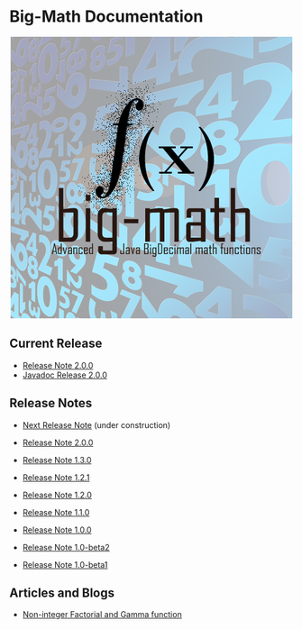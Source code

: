 # Big-Math Documentation

<p align="center">
	<img alt="big-math" src="images/big-math-splashscreen.png">
</p>

## Current Release

* [Release Note 2.0.0](releases/v2.0.0.html)
* [Javadoc Release 2.0.0](javadoc/v2.0.0/)

## Release Notes

* [Next Release Note](releases/next_release_note.html) (under construction)

* [Release Note 2.0.0](releases/v2.0.0.html)
* [Release Note 1.3.0](releases/v1.3.0.html)
* [Release Note 1.2.1](releases/v1.2.1.html)
* [Release Note 1.2.0](releases/v1.2.0.html)
* [Release Note 1.1.0](releases/v1.1.0.html)
* [Release Note 1.0.0](releases/v1.0.0.html)
* [Release Note 1.0-beta2](releases/v1.0-beta2.html)
* [Release Note 1.0-beta1](releases/v1.0-beta1.html)

## Articles and Blogs

* [Non-integer Factorial and Gamma function](markdown/gamma/gamma.md)

